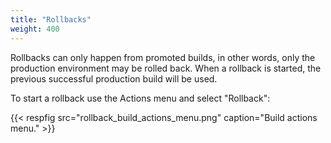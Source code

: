 ```yaml
---
title: "Rollbacks"
weight: 400
---
```


Rollbacks can only happen from promoted builds, in other words, only the production environment may be rolled back. When a rollback is started, the previous successful production build will be used.

To start a rollback use the Actions menu and select "Rollback":

{{< respfig src="rollback_build_actions_menu.png" caption="Build actions menu." >}}

